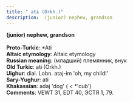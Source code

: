 ```yaml
---
title: " atɨ (Orkh.)"
description:  (junior) nephew, grandson
---
```

<strong> (junior) nephew, grandson</strong><br><br>
<strong>Proto-Turkic</strong>:  *Atɨ<br>
<strong>Altaic etymology</strong>:  Altaic etymology<br>
<strong>Russian meaning</strong>:  (младший) племянник, внук<br>
<strong>Old Turkic</strong>:  atɨ (Orkh.)<br>
<strong>Uighur</strong>:  dial. Lobn. ataj-ɨm 'oh, my child!'<br>
<strong>Sary-Yughur</strong>:  atɨ<br>
<strong>Khakassian</strong>:  adaj 'dog' ( < *'cub')<br>
<strong>Comments</strong>:  VEWT 31, EDT 40, ЭСТЯ 1, 79.<br>


